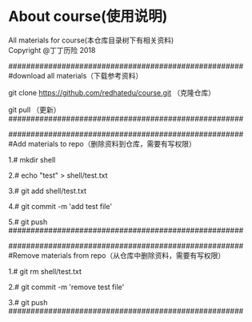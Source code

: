 # About course(使用说明)
All materials for course(本仓库目录树下有相关资料)</br>
Copyright @丁丁历险 $2018$




#####################################################</br>
#download all materials（下载参考资料）

git clone https://github.com/redhatedu/course.git （克隆仓库）

git pull  （更新）
</br>#####################################################</br>



#####################################################</br>
#Add materials to repo（删除资料到仓库，需要有写权限）

1.# mkdir shell

2.# echo "test" > shell/test.txt

3.# git add shell/test.txt

4.# git commit -m 'add test file'

5.# git push
</br>#####################################################</br>




#####################################################</br>
#Remove materials from repo（从仓库中删除资料，需要有写权限）

1.# git rm shell/test.txt

2.# git commit -m 'remove test file'

3.# git push
</br>#####################################################</br>
